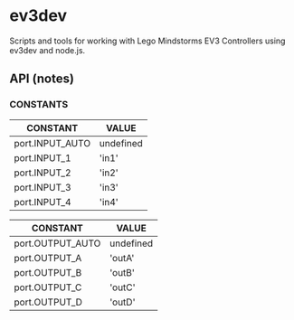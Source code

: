 # ev3dev

Scripts and tools for working with Lego Mindstorms EV3 Controllers using ev3dev and node.js.

## API (notes)

### CONSTANTS

|  CONSTANT         | VALUE     |
| ----------------- | --------- |
| port.INPUT_AUTO   | undefined |
| port.INPUT_1      | 'in1'     |
| port.INPUT_2      | 'in2'     |
| port.INPUT_3      | 'in3'     |
| port.INPUT_4      | 'in4'     |

|  CONSTANT         | VALUE     |
| ----------------- | --------- |
| port.OUTPUT_AUTO  | undefined |
| port.OUTPUT_A     | 'outA'    |
| port.OUTPUT_B     | 'outB'    |
| port.OUTPUT_C     | 'outC'    |
| port.OUTPUT_D     | 'outD'    |
